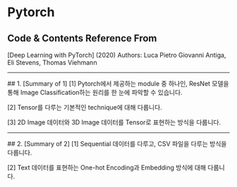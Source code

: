 # Pytorch

## Code & Contents Reference From

[Deep Learning with PyTorch] (2020)
Authors: Luca Pietro Giovanni Antiga, ‎Eli Stevens, ‎Thomas Viehmann

<hr></hr>
## 1. [Summary of 1]
[1] Pytorch에서 제공하는 module 중 하나인, ResNet 모델을 통해 
Image Classification하는 원리를 한 눈에 파악할 수 있습니다.

[2] Tensor를 다루는 기본적인 technique에 대해 다룹니다.

[3] 2D Image 데이터와 3D Image 데이터를 Tensor로 표현하는 방식을 다룹니다.

<hr></hr>
## 2. [Summary of 2]
[1] Sequential 데이터를 다루고, CSV 파일을 다루는 방식을 다룹니다.

[2] Text 데이터를 표현하는 One-hot Encoding과 Embedding 방식에 대해 다룹니다.
